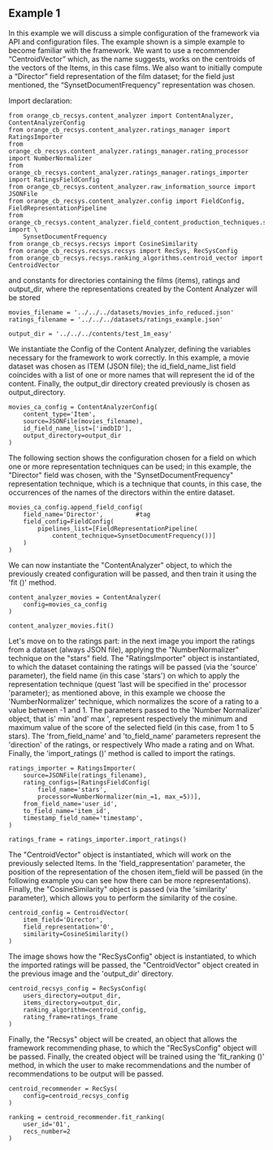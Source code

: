 ## Example 1
In this example we will discuss a simple configuration of the framework via API and configuration files.
The example shown is a simple example to become familiar with the framework. 
We want to use a recommender “CentroidVector” which, as the name suggests, works on the centroids of the vectors of the Items, in this case films.
We also want to initially compute a “Director” field representation of the film dataset; for the field just mentioned, the “SynsetDocumentFrequency” representation was chosen.

Import declaration:
```
from orange_cb_recsys.content_analyzer import ContentAnalyzer, ContentAnalyzerConfig
from orange_cb_recsys.content_analyzer.ratings_manager import RatingsImporter
from orange_cb_recsys.content_analyzer.ratings_manager.rating_processor import NumberNormalizer
from orange_cb_recsys.content_analyzer.ratings_manager.ratings_importer import RatingsFieldConfig
from orange_cb_recsys.content_analyzer.raw_information_source import JSONFile
from orange_cb_recsys.content_analyzer.config import FieldConfig, FieldRepresentationPipeline
from orange_cb_recsys.content_analyzer.field_content_production_techniques.synset_document_frequency import \
    SynsetDocumentFrequency
from orange_cb_recsys.recsys import CosineSimilarity
from orange_cb_recsys.recsys.recsys import RecSys, RecSysConfig
from orange_cb_recsys.recsys.ranking_algorithms.centroid_vector import CentroidVector
```

and constants for directories containing the films (items), ratings and output_dir, 
where the representations created by the Content Analyzer will be stored
```
movies_filename = '../../../datasets/movies_info_reduced.json'
ratings_filename = '../../../datasets/ratings_example.json'

output_dir = '../../../contents/test_1m_easy'
```

We instantiate the Config of the Content Analyzer, defining the variables necessary for the framework to work correctly. In this example, a movie dataset was chosen as ITEM (JSON file); the id_field_name_list field coincides with a list of one or more names that will represent the id of the content.
Finally, the output_dir directory created previously is chosen as output_directory.
```
movies_ca_config = ContentAnalyzerConfig(
    content_type='Item',
    source=JSONFile(movies_filename),
    id_field_name_list=['imdbID'],
    output_directory=output_dir
)
```

The following section shows the configuration chosen for a field on which one or more representation techniques can be used; in this example, the "Director" field was chosen, with the "SynsetDocumentFrequency" representation technique, which is a technique that counts, in this case, the occurrences of the names of the directors within the entire dataset.
```
movies_ca_config.append_field_config(
    field_name='Director',         #tag
    field_config=FieldConfig(
        pipelines_list=[FieldRepresentationPipeline(
            content_technique=SynsetDocumentFrequency())]
    )
)
```

We can now instantiate the "ContentAnalyzer" object, to which the previously created configuration will be passed, and then train it using the 'fit ()' method.
```
content_analyzer_movies = ContentAnalyzer(
    config=movies_ca_config
)

content_analyzer_movies.fit()
```

Let's move on to the ratings part: in the next image you import the ratings from a dataset (always JSON file), applying the "NumberNormalizer" technique on the "stars" field.
The "RatingsImporter" object is instantiated, to which the dataset containing the ratings will be passed (via the 'source' parameter), the field name (in this case 'stars') on which to apply the representation technique (quest 'last will be specified in the' processor 'parameter); as mentioned above, in this example we choose the 'NumberNormalizer' technique, which normalizes the score of a rating to a value between -1 and 1. The parameters passed to the 'Number Normalizer' object, that is' min 'and' max ', represent respectively the minimum and maximum value of the score of the selected field (in this case, from 1 to 5 stars).
The 'from_field_name' and 'to_field_name' parameters represent the 'direction' of the ratings, or respectively Who made a rating and on What.
Finally, the 'import_ratings ()' method is called to import the ratings.
```
ratings_importer = RatingsImporter(
    source=JSONFile(ratings_filename),
    rating_configs=[RatingsFieldConfig(
        field_name='stars',
        processor=NumberNormalizer(min_=1, max_=5))],
    from_field_name='user_id',
    to_field_name='item_id',
    timestamp_field_name='timestamp',
)

ratings_frame = ratings_importer.import_ratings()
```

The "CentroidVector" object is instantiated, which will work on the previously selected Items. In the 'field_rappresentation' parameter, the position of the representation of the chosen item_field will be passed (in the following example you can see how there can be more representations). Finally, the "CosineSimilarity" object is passed (via the 'similarity' parameter), which allows you to perform the similarity of the cosine.
```
centroid_config = CentroidVector(
    item_field='Director',
    field_representation='0',
    similarity=CosineSimilarity()
)
```

The image shows how the "RecSysConfig" object is instantiated, to which the imported ratings will be passed, the "CentroidVector" object created in the previous image and the 'output_dir' directory.
```
centroid_recsys_config = RecSysConfig(
    users_directory=output_dir,
    items_directory=output_dir,
    ranking_algorithm=centroid_config,
    rating_frame=ratings_frame
)
```

Finally, the "Recsys" object will be created, an object that allows the framework recommending phase, to which the "RecSysConfig" object will be passed. Finally, the created object will be trained using the 'fit_ranking ()' method, in which the user to make recommendations and the number of recommendations to be output will be passed.
```
centroid_recommender = RecSys(
    config=centroid_recsys_config
)

ranking = centroid_recommender.fit_ranking(
    user_id='01',
    recs_number=2
)
```
